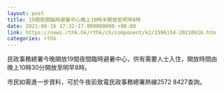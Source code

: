 ```yaml
---
layout: post
title: 19間夜間臨時避暑中心晚上10時半開放至明早8時
date: 2021-06-16 17:32:17.000000000 +08:00
link: https://news.rthk.hk/rthk/ch/component/k2/1596154-20210616.htm
categories: rthk
---
```


民政事務總署今晚開放19間夜間臨時避暑中心，供有需要人士入住，開放時間由晚上10時30分開放至明早8時。

市民如需進一步資料，可於午夜前致電民政事務總署熱線2572  8427查詢。
